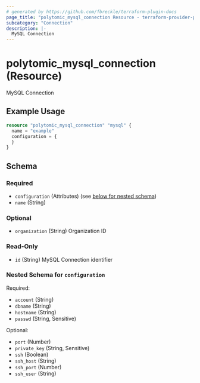```yaml
---
# generated by https://github.com/fbreckle/terraform-plugin-docs
page_title: "polytomic_mysql_connection Resource - terraform-provider-polytomic"
subcategory: "Connection"
description: |-
  MySQL Connection
---
```


# polytomic_mysql_connection (Resource)

MySQL Connection

## Example Usage

```terraform
resource "polytomic_mysql_connection" "mysql" {
  name = "example"
  configuration = {
  }
}
```

<!-- schema generated by tfplugindocs -->
## Schema

### Required

- `configuration` (Attributes) (see [below for nested schema](#nestedatt--configuration))
- `name` (String)

### Optional

- `organization` (String) Organization ID

### Read-Only

- `id` (String) MySQL Connection identifier

<a id="nestedatt--configuration"></a>
### Nested Schema for `configuration`

Required:

- `account` (String)
- `dbname` (String)
- `hostname` (String)
- `passwd` (String, Sensitive)

Optional:

- `port` (Number)
- `private_key` (String, Sensitive)
- `ssh` (Boolean)
- `ssh_host` (String)
- `ssh_port` (Number)
- `ssh_user` (String)


